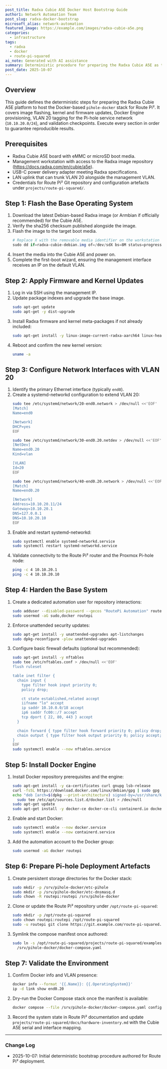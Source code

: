 ```yaml
---
post_title: Radxa Cubie A5E Docker Host Bootstrap Guide
author1: Network Automation Team
post_slug: radxa-docker-bootstrap
microsoft_alias: network-automation
featured_image: https://example.com/images/radxa-cubie-a5e.png
categories:
  - infrastructure
tags:
  - radxa
  - docker
  - route-pi-squared
ai_note: Generated with AI assistance
summary: Deterministic procedure for preparing the Radxa Cubie A5E as the Docker-based Pi-hole node on VLAN 20.
post_date: 2025-10-07
---
```


## Overview

This guide defines the deterministic steps for preparing the Radxa Cubie A5E platform to host the Docker-based `pihole-docker` stack for Route Pi². It covers image flashing, kernel and firmware updates, Docker Engine provisioning, VLAN 20 tagging for the Pi-hole service network (`10.10.20.0/24`), and validation checkpoints. Execute every section in order to guarantee reproducible results.

## Prerequisites

- Radxa Cubie A5E board with eMMC or microSD boot media.
- Management workstation with access to the Radxa image repository (<https://docs.radxa.com/en/cubie/a5e>).
- USB-C power delivery adapter meeting Radxa specifications.
- LAN uplink that can trunk VLAN 20 alongside the management VLAN.
- Credentials for Route Pi² Git repository and configuration artefacts under `projects/route-pi-squared/`.

## Step 1: Flash the Base Operating System

1. Download the latest Debian-based Radxa image (or Armbian if officially recommended) for the Cubie A5E.
2. Verify the sha256 checksum published alongside the image.
3. Flash the image to the target boot media.
   ```powershell
   # Replace X with the removable media identifier on the workstation
   sudo dd if=radxa-cubie-debian.img of=/dev/sdX bs=8M status=progress conv=fsync
   ```
4. Insert the media into the Cubie A5E and power on.
5. Complete the first-boot wizard, ensuring the management interface receives an IP on the default VLAN.

## Step 2: Apply Firmware and Kernel Updates

1. Log in via SSH using the management IP.
2. Update package indexes and upgrade the base image.
   ```bash
   sudo apt-get update
   sudo apt-get -y dist-upgrade
   ```
3. Install Radxa firmware and kernel meta-packages if not already included:
   ```bash
   sudo apt-get install -y linux-image-current-radxa-aarch64 linux-headers-current-radxa-aarch64 radxa-firmware
   ```
4. Reboot and confirm the new kernel version:
   ```bash
   uname -a
   ```

## Step 3: Configure Network Interfaces with VLAN 20

1. Identify the primary Ethernet interface (typically `end0`).
2. Create a systemd-networkd configuration to extend VLAN 20:
   ```bash
   sudo tee /etc/systemd/network/20-end0.network > /dev/null <<'EOF'
   [Match]
   Name=end0

   [Network]
   DHCP=yes
   EOF

   sudo tee /etc/systemd/network/30-end0.20.netdev > /dev/null <<'EOF'
   [NetDev]
   Name=end0.20
   Kind=vlan

   [VLAN]
   Id=20
   EOF

   sudo tee /etc/systemd/network/40-end0.20.network > /dev/null <<'EOF'
   [Match]
   Name=end0.20

   [Network]
   Address=10.10.20.11/24
   Gateway=10.10.20.1
   DNS=127.0.0.1
   DNS=10.10.20.10
   EOF
   ```
3. Enable and restart systemd-networkd:
   ```bash
   sudo systemctl enable systemd-networkd.service
   sudo systemctl restart systemd-networkd.service
   ```
4. Validate connectivity to the Route Pi² router and the Proxmox Pi-hole node:
   ```bash
   ping -c 4 10.10.20.1
   ping -c 4 10.10.20.10
   ```

## Step 4: Harden the Base System

1. Create a dedicated automation user for repository interactions:
   ```bash
   sudo adduser --disabled-password --gecos "RoutePi Automation" routepi
   sudo usermod -aG sudo,docker routepi
   ```
2. Enforce unattended security updates:
   ```bash
   sudo apt-get install -y unattended-upgrades apt-listchanges
   sudo dpkg-reconfigure -plow unattended-upgrades
   ```
3. Configure basic firewall defaults (optional but recommended):
   ```bash
   sudo apt-get install -y nftables
   sudo tee /etc/nftables.conf > /dev/null <<'EOF'
   flush ruleset

   table inet filter {
     chain input {
       type filter hook input priority 0;
       policy drop;

       ct state established,related accept
       iifname "lo" accept
       ip saddr 10.10.0.0/18 accept
       ip6 saddr fc00::/7 accept
       tcp dport { 22, 80, 443 } accept
     }

     chain forward { type filter hook forward priority 0; policy drop; }
     chain output { type filter hook output priority 0; policy accept; }
   }
   EOF
   sudo systemctl enable --now nftables.service
   ```

## Step 5: Install Docker Engine

1. Install Docker repository prerequisites and the engine:
   ```bash
   sudo apt-get install -y ca-certificates curl gnupg lsb-release
   curl -fsSL https://download.docker.com/linux/debian/gpg | sudo gpg --dearmor -o /usr/share/keyrings/docker-archive-keyring.gpg
   echo "deb [arch=$(dpkg --print-architecture) signed-by=/usr/share/keyrings/docker-archive-keyring.gpg] https://download.docker.com/linux/debian $(lsb_release -cs) stable" | \
     sudo tee /etc/apt/sources.list.d/docker.list > /dev/null
   sudo apt-get update
   sudo apt-get install -y docker-ce docker-ce-cli containerd.io docker-compose-plugin
   ```
2. Enable and start Docker:
   ```bash
   sudo systemctl enable --now docker.service
   sudo systemctl enable --now containerd.service
   ```
3. Add the automation account to the Docker group:
   ```bash
   sudo usermod -aG docker routepi
   ```

## Step 6: Prepare Pi-hole Deployment Artefacts

1. Create persistent storage directories for the Docker stack:
   ```bash
   sudo mkdir -p /srv/pihole-docker/etc-pihole
   sudo mkdir -p /srv/pihole-docker/etc-dnsmasq.d
   sudo chown -R routepi:routepi /srv/pihole-docker
   ```
2. Clone or update the Route Pi² repository under `/opt/route-pi-squared`:
   ```bash
   sudo mkdir -p /opt/route-pi-squared
   sudo chown routepi:routepi /opt/route-pi-squared
   sudo -u routepi git clone https://git.example.com/route-pi-squared.git /opt/route-pi-squared
   ```
3. Symlink the compose manifest once authored:
   ```bash
   sudo ln -s /opt/route-pi-squared/projects/route-pi-squared/examples/docker/docker-compose.pihole.yaml \
     /srv/pihole-docker/docker-compose.yaml
   ```

## Step 7: Validate the Environment

1. Confirm Docker info and VLAN presence:
   ```bash
   docker info --format '{{.Name}}: {{.OperatingSystem}}'
   ip -d link show end0.20
   ```
2. Dry-run the Docker Compose stack once the manifest is available:
   ```bash
   docker compose --file /srv/pihole-docker/docker-compose.yaml config
   ```
3. Record the system state in Route Pi² documentation and update `projects/route-pi-squared/docs/hardware-inventory.md` with the Cubie A5E serial and interface mapping.

---

### Change Log

- 2025-10-07: Initial deterministic bootstrap procedure authored for Route Pi² deployment.

